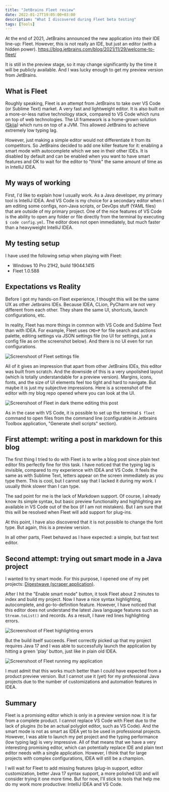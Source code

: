 ```yaml
---
title: "JetBrains Fleet review"
date: 2022-01-27T19:05:00+03:00
description: "What I discovered during Fleet beta testing"
tags: [Tools]
---
```


At the end of 2021, JetBrains announced the new application into their IDE line-up: Fleet.
However, this is not really an IDE, but just an editor (with a hidden power).
https://blog.jetbrains.com/blog/2021/11/29/welcome-to-fleet/

It is still in the preview stage, so it may change significantly by the time it will be publicly available.
And I was lucky enough to get my preview version from JetBrains.

## What is Fleet

Roughly speaking, Fleet is an attempt from JetBrains to take over VS Code (or Sublime Text) market. A very fast and lightweight editor.
It is also built on a more-or-less native technology stack, compared to VS Code which runs on top of web technologies.
The UI framework is a home-grown solution ([Skija](https://github.com/JetBrains/skija)) which runs on top of a JVM.
This allowed JetBrains to achieve extremely low typing lag.

However, just making a simple editor would not differentiate it from its competitors.
So JetBrains decided to add one killer feature for it: enabling a smart mode with autocomplete which we see in their other IDEs.
It is disabled by default and can be enabled when you want to have smart features and OK to wait for the editor to "think" the same amount of time as in IntelliJ IDEA.

## My ways of working

First, I'd like to explain how I usually work. As a Java developer, my primary tool is IntelliJ IDEA.
And VS Code is my choice for a secondary editor when I am editing some configs, non-Java scripts, or DevOps stuff (YAML files) that are outside of my primary project.
One of the nice features of VS Code is the ability to open any folder or file directly from the terminal by executing `$ code config.yml`. The editor does not open immediately, but much faster than a heavyweight IntelliJ IDEA.

## My testing setup

I have used the following setup when playing with Fleet:

* Windows 10 Pro 21H2, build 19044.1415
* Fleet 1.0.588

## Expectations vs Reality

Before I got my hands-on Fleet experience, I thought this will be the same UX as other Jetbrains IDEs. Because IDEA, CLion, PyCharm are not very different from each other. They share the same UI, shortcuts, launch configurations, etc.

In reality, Fleet has more things in common with VS Code and Sublime Text than with IDEA. For example, Fleet uses `CMD+P` for file search and actions palette, editing settings via JSON settings file (no UI for settings, just a config file as on the screenshot below). And there is no UI even for run configurations.

![Screenshoot of Fleet settings file](/fleet_settings.png "Screenshoot of Fleet settings file")

All of it gives an impression that apart from other JetBrains IDEs, this editor was built from scratch. And the downside of this is a very unpolished layout (which is totally understandable for a preview version). Margins, icons, fonts, and the size of UI elements feel too tight and hard to navigate. But maybe it is just my subjective impressions. Here is a screenshot of the editor with my blog repo opened where you can look at the UI.

![Screenshoot of Fleet in dark theme editing this post](/fleet_ui.png "Screenshoot of Fleet in dark theme editing this post")

As in the case with VS Code, it is possible to set up the terminal `$ fleet` command to open files from the command line (configurable in Jetbrains Toolbox application, "Generate shell scripts" section).

## First attempt: writing a post in markdown for this blog

The first thing I tried to do with Fleet is to write a blog post since plain text editor fits perfectly fine for this task. I have noticed that the typing lag is invisible, compared to my experience with IDEA and VS Code. It feels the same as with Sublime Text, letters appear on the screen immediately as you type them.
This is cool, but I cannot say that I lacked it during my work. I usually think slower than I can type.

The sad point for me is the lack of Markdown support. Of course, I already know its simple syntax, but basic preview functionality and highlighting are available in VS Code out of the box (if I am not mistaken).
But I am sure that this will be resolved when Fleet will add support for plug-ins.

At this point, I have also discovered that it is not possible to change the font type. But again, this is a preview version.

In all other parts, Fleet behaved as I have expected: a simple, but fast text editor.

## Second attempt: trying out smart mode in a Java project

I wanted to try smart mode. For this purpose, I opened one of my pet projects: [Digestwave (scraper application)](https://github.com/ruslanlesko/digestwave/tree/main/scraper).

After I hit the "Enable smart mode" button, it took Fleet about 2 minutes to index and build my project. Now I have a nice syntax highlighting, autocomplete, and go-to-definition feature. However, I have noticed that this editor does not understand the latest Java language features such as `Stream.toList()` and records. As a result, I have red lines highlighting errors.

![Screenshoot of Fleet highlighting errors](/fleet_smart_mode_fails.png "Screenshoot of Fleet highlighting errors")

But the build itself succeeds. Fleet correctly picked up that my project requires Java 17 and I was able to successfully launch the application by hitting a green 'play' button, just like in plain old IDEA.

![Screenshoot of Fleet running my application](/fleet_run.png "Screenshoot of Fleet running my application")

I must admit that this works much better than I could have expected from a product preview version. But I cannot use it (yet) for my professional Java projects due to the number of customizations and automation features in IDEA.

## Summary

Fleet is a promising editor which is only in a preview version now. It is far from a complete product. I cannot replace VS Code with Fleet due to the lack of plugins (to be an actual polyglot editor, such as VS Code). And the smart mode is not as smart as IDEA yet to be used in professional projects. However, I was able to launch my pet project and the typing performance (low typing lag) is very impressive.
All of that means that we have a very interesting promising editor, which can potentially replace IDE and plain text editor needs with a single application. However, I think that for large projects with complex configurations, IDEA will still be a champion.

I will wait for Fleet to add missing features (plug-in support, editor customization, better Java 17 syntax support, a more polished UI) and will consider trying it one more time. But for now, I'll stick to tools that help me do my work more productive: IntelliJ IDEA and VS Code.